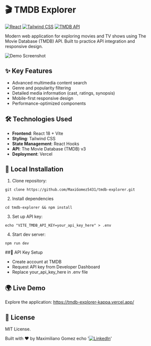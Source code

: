 # 🎬 TMDB Explorer

[![React](https://img.shields.io/badge/React-18.2.0-%2361DAFB?logo=react)](https://react.dev/)
[![Tailwind CSS](https://img.shields.io/badge/Tailwind_CSS-3.3.3-%2338B2AC?logo=tailwind-css)](https://tailwindcss.com/)
[![TMDB API](https://img.shields.io/badge/TMDB_API-3.0-%2301D277?logo=the-movie-database)](https://developer.themoviedb.org/docs)

Modern web application for exploring movies and TV shows using The Movie Database (TMDB) API. Built to practice API integration and responsive design.

![Demo Screenshot](/images/tmdb_explorer.png)

## ✨ Key Features
- Advanced multimedia content search
- Genre and popularity filtering
- Detailed media information (cast, ratings, synopsis)
- Mobile-first responsive design
- Performance-optimized components

## 🛠 Technologies Used
- **Frontend**: React 18 + Vite
- **Styling**: Tailwind CSS
- **State Management**: React Hooks
- **API**: The Movie Database (TMDB) v3
- **Deployment**: Vercel

## 🚀 Local Installation
1. Clone repository:
```
git clone https://github.com/MaxiGomez5431/tmdb-explorer.git
```
2. Install dependencies
```
cd tmdb-explorer && npm install
```
3. Set up API key:
```
echo "VITE_TMDB_API_KEY=your_api_key_here" > .env
```
4. Start dev server:
```
npm run dev
```

##🔑 API Key Setup
- Create account at TMDB
- Request API key from Developer Dashboard
- Replace your_api_key_here in .env file

## 🌍 Live Demo
Explore the application:
https://tmdb-explorer-kappa.vercel.app/

## 📄 License
MIT License.

Built with ❤️ by Maximiliano Gomez echo '[![LinkedIn](https://img.shields.io/badge/LinkedIn-0077B5?logo=linkedin)](https://www.linkedin.com/in/your-profile)'
